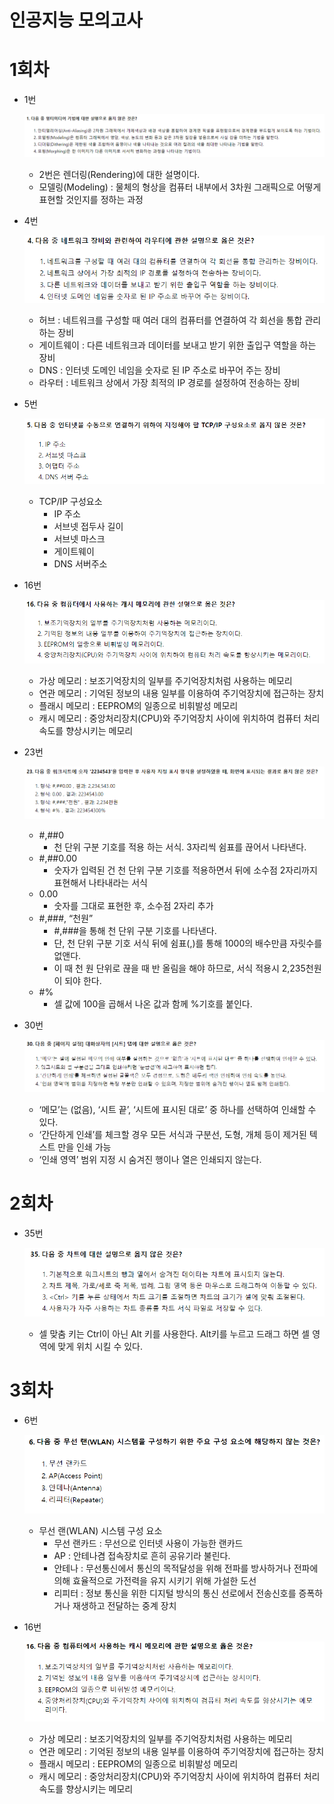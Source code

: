 # 인공지능 모의고사

# 1회차

- 1번
    
    ![Untitled](인공지능_모의고사/Untitled.png)
    
    - 2번은 렌더링(Rendering)에 대한 설명이다.
    - 모델링(Modeling) : 물체의 형상을 컴퓨터 내부에서 3차원 그래픽으로 어떻게 표현할 것인지를 정하는 과정
- 4번
    
    ![Untitled](인공지능_모의고사/Untitled%201.png)
    
    - 허브 : 네트워크를 구성할 때 여러 대의 컴퓨터를 연결하여 각 회선을 통합 관리하는 장비
    - 게이트웨이 : 다른 네트워크과 데이터를 보내고 받기 위한 출입구 역할을 하는 장비
    - DNS : 인터넷 도메인 네임을 숫자로 된 IP 주소로 바꾸어 주는 장비
    - 라우터 : 네트워크 상에서 가장 최적의 IP 경로를 설정하여 전송하는 장비
- 5번
    
    ![Untitled](인공지능_모의고사/Untitled%202.png)
    
    - TCP/IP 구성요소
        - IP 주소
        - 서브넷 접두사 길이
        - 서브넷 마스크
        - 게이트웨이
        - DNS 서버주소
- 16번
    
    ![Untitled](인공지능_모의고사/Untitled%203.png)
    
    - 가상 메모리 : 보조기억장치의 일부를 주기억장치처럼 사용하는 메모리
    - 연관 메모리 : 기억된 정보의 내용 일부를 이용하여 주기억장치에 접근하는 장치
    - 플래시 메모리 : EEPROM의 일종으로 비휘발성 메모리
    - 캐시 메모리 : 중앙처리장치(CPU)와 주기억장치 사이에 위치하여 컴퓨터 처리 속도를 향상시키는 메모리
- 23번
    
    ![Untitled](인공지능_모의고사/Untitled%204.png)
    
    - #,##0
        - 천 단위 구분 기호를 적용 하는 서식. 3자리씩 쉼표를 끊어서 나타낸다.
    - #,##0.00
        - 숫자가 입력된 건 천 단위 구분 기호를 적용하면서 뒤에 소수점 2자리까지 표현해서 나타내라는 서식
    - 0.00
        - 숫자를 그대로 표현한 후, 소수점 2자리 추가
    - #,###, “천원”
        - #,###을 통해 천 단위 구분 기호를 나타낸다.
        - 단, 천 단위 구분 기호 서식 뒤에 쉼표(,)를 통해 1000의 배수만큼 자릿수를 없앤다.
        - 이 때 천 원 단위로 끊을 때 반 올림을 해야 하므로, 서식 적용시 2,235천원이 되야 한다.
    - #%
        - 셀 값에 100을 곱해서 나온 값과 함께 %기호를 붙인다.
- 30번
    
    ![Untitled](인공지능_모의고사/Untitled%205.png)
    
    - ‘메모’는 (없음), ‘시트 끝’, ‘시트에 표시된 대로’ 중 하나를 선택하여 인쇄할 수 있다.
    - ‘간단하게 인쇄’를 체크할 경우 모든 서식과 구분선, 도형, 개체 등이 제거된 텍스트 만을 인쇄 가능
    - ‘인쇄 영역’ 범위 지정 시 숨겨진 행이나 열은 인쇄되지 않는다.

# 2회차

- 35번
    
    ![Untitled](인공지능_모의고사/Untitled%206.png)
    
    - 셀 맞춤 키는 Ctrl이 아닌 Alt 키를 사용한다. Alt키를 누르고 드래그 하면 셀 영역에 맞게 위치 시킬 수 있다.

# 3회차

- 6번
    
    ![Untitled](인공지능_모의고사/Untitled%207.png)
    
    - 무선 랜(WLAN) 시스템 구성 요소
        - 무선 랜카드 : 무선으로 인터넷 사용이 가능한 랜카드
        - AP : 안테나겸 접속장치로 흔히 공유기라 불린다.
        - 안테나 : 무선통신에서 통신의 목적달성을 위해 전파를 방사하거나 전파에 의해 효율적으로 가전력을 유지 시키기 위해 가설한 도선
        - 리피터 : 정보 통신을 위한 디지털 방식의 통신 선로에서 전송신호를 증폭하거나 재생하고 전달하는 중계 장치
- 16번
    
    ![Untitled](인공지능_모의고사/Untitled%208.png)
    
    - 가상 메모리 : 보조기억장치의 일부를 주기억장치처럼 사용하는 메모리
    - 연관 메모리 : 기억된 정보의 내용 일부를 이용하여 주기억장치에 접근하는 장치
    - 플래시 메모리 : EEPROM의 일종으로 비휘발성 메모리
    - 캐시 메모리 : 중앙처리장치(CPU)와 주기억장치 사이에 위치하여 컴퓨터 처리 속도를 향상시키는 메모리